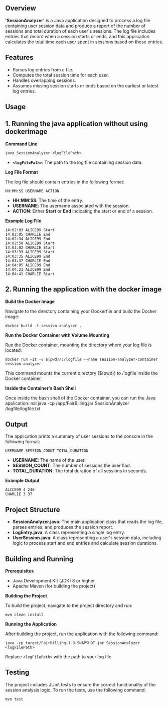 ## Overview

**'SessionAnalyzer'** is a Java application designed to process a log file containing user session data and produce a report of the number of sessions and total duration of each user's sessions. The log file includes entries that record when a session starts or ends, and this application calculates the total time each user spent in sessions based on these entries.

## Features

* Parses log entries from a file. 
* Computes the total session time for each user. 
* Handles overlapping sessions. 
* Assumes missing session starts or ends based on the earliest or latest log entries.

## Usage
## 1. Running the java application without using dockerimage
**Command Line**

    java SessionAnalyzer <logFilePath>

* **`<logFilePath>`**: The path to the log file containing session data.

**Log File Format**

The log file should contain entries in the following format:

    HH:MM:SS USERNAME ACTION

* **HH:MM:SS**: The time of the entry.
* **USERNAME**: The username associated with the session.
* **ACTION**: Either **Start** or **End** indicating the start or end of a session.

**Example Log File**

    14:02:03 ALICE99 Start
    14:02:05 CHARLIE End
    14:02:34 ALICE99 End
    14:02:58 ALICE99 Start
    14:03:02 CHARLIE Start
    14:03:33 ALICE99 Start
    14:03:35 ALICE99 End
    14:03:37 CHARLIE End
    14:04:05 ALICE99 End
    14:04:23 ALICE99 End
    14:04:41 CHARLIE Start
    
## 2. Running the application with the docker image

**Build the Docker Image**

Navigate to the directory containing your Dockerfile and build the Docker image:

    docker build -t session-analyzer .


**Run the Docker Container with Volume Mounting**

Run the Docker container, mounting the directory where your log file is located:

    docker run -it -v $(pwd)/:/logfile --name session-analyzer-container session-analyzer

This command mounts the current directory ($(pwd)) to /logfile inside the Docker container.

**Inside the Container's Bash Shell**

Once inside the bash shell of the Docker container, you can run the Java application:
nal
    java -cp /app/FairBilling.jar SessionAnalyzer /logfile/logfile.txt
    
## Output

The application prints a summary of user sessions to the console in the following format:

    USERNAME SESSION_COUNT TOTAL_DURATION

* **USERNAME**: The name of the user.
* **SESSION_COUNT**: The number of sessions the user had.
* **TOTAL_DURATION**: The total duration of all sessions in seconds.

**Example Output**

    ALICE99 4 240
    CHARLIE 3 37

## Project Structure

* **SessionAnalyzer.java**: The main application class that reads the log file, parses entries, and produces the session report.
* **LogEntry.java**: A class representing a single log entry.
* **UserSession.java**: A class representing a user's session data, including logic to process start and end entries and calculate session durations.

## Building and Running
**Prerequisites**

* Java Development Kit (JDK) 8 or higher
* Apache Maven (for building the project)

**Building the Project**

To build the project, navigate to the project directory and run:

    mvn clean install

**Running the Application**

After building the project, run the application with the following command:

    java -cp target/FairBilling-1.0-SNAPSHOT.jar SessionAnalyzer <logFilePath>

Replace `<logFilePath>` with the path to your log file.

## Testing

The project includes JUnit tests to ensure the correct functionality of the session analysis logic. To run the tests, use the following command:
 
    mvn test
    

